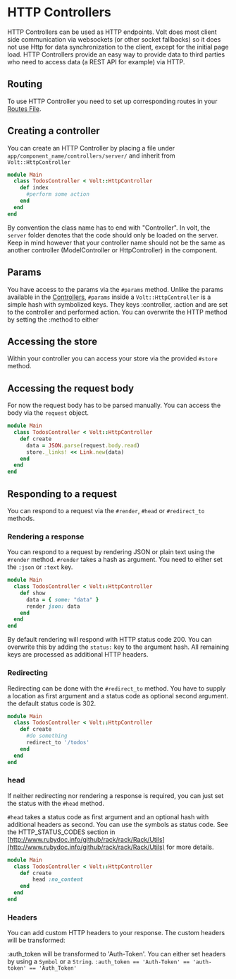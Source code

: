 # HTTP Controllers


HTTP Controllers can be used as HTTP endpoints.  Volt does most client side communication via websockets (or other socket fallbacks) so it does not use Http for data synchronization to the client, except for the initial page load.  HTTP Controllers provide an easy way to provide data to third parties who need to access data (a REST API for example) via HTTP.

## Routing

To use HTTP Controller you need to set up corresponding routes in your [Routes File](routes_file.md).

## Creating a controller

You can create an HTTP Controller by placing a file under ```app/component_name/controllers/server/``` and inherit from ```Volt::HttpController```
```ruby
module Main
  class TodosController < Volt::HttpController
    def index
      #perform some action
    end
  end
end
```

By convention the class name has to end with "Controller".  In volt, the ```server``` folder denotes that the code should only be loaded on the server.  Keep in mind however that your controller name should not be the same as another controller (ModelController or HttpController) in the component.

## Params

You have access to the params via the ```#params``` method. Unlike the params available in the [Controllers](controllers.md), ```#params```  inside a ```Volt::HttpController``` is a simple hash with symbolized keys. They keys :controller, :action and are set to the controller and performed action. You can overwrite the HTTP method by setting the :method to either

## Accessing the store

Within your controller you can access your store via the provided ```#store``` method.

## Accessing the request body

For now the request body has to be parsed manually. You can access the body via the ```request``` object.

```ruby
module Main
  class TodosController < Volt::HttpController
    def create
      data = JSON.parse(request.body.read)
      store._links! << Link.new(data)
    end
  end
end
```

## Responding to a request

You can respond to a request via the ```#render```, ```#head``` or ```#redirect_to``` methods.

### Rendering a response

You can respond to a request by rendering JSON or plain text using the ```#render``` method. ```#render``` takes a hash as argument. You need to either set the ```:json``` or ```:text``` key.

```ruby
module Main
  class TodosController < Volt::HttpController
    def show
  	  data = { some: "data" }
  	  render json: data
    end
  end
end
```

By default rendering will respond with HTTP status code 200. You can overwrite this by adding the ```status:``` key to the argument hash. All remaining keys are processed as additional HTTP headers.

### Redirecting

Redirecting can be done with the ```#redirect_to``` method. You have to supply a location as first argument and a status code as optional second argument. the default status code is 302.

```ruby
module Main
  class TodosController < Volt::HttpController
    def create
  	  #do something
  	  redirect_to '/todos'
    end
  end
end
```

### head

If neither redirecting nor rendering a response is required, you can just set the status with the ```#head``` method.

```#head``` takes a status code as first argument and an optional hash with additional headers as second. You can use the symbols as status code. See the HTTP_STATUS_CODES section in [http://www.rubydoc.info/github/rack/rack/Rack/Utils](http://www.rubydoc.info/github/rack/rack/Rack/Utils) for more details.

```ruby
module Main
  class TodosController < Volt::HttpController
    def create
    	head :no_content
    end
  end
end
```

### Headers
You can add custom HTTP headers to your response. The custom headers will be transformed:

:auth_token will be transformed to 'Auth-Token'. You can either set headers by using a ```Symbol``` or a ```String```.
   ```:auth_token == 'Auth-Token' == 'auth-token' == 'Auth_Token'```
